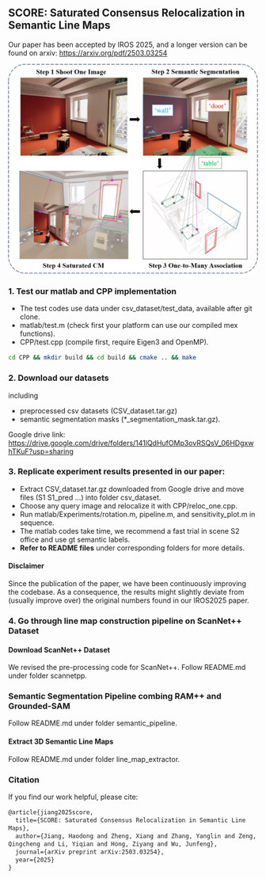 ## SCORE: Saturated Consensus Relocalization in Semantic Line Maps
Our paper has been accepted by IROS 2025, and a longer version can be found on arxiv: 
https://arxiv.org/pdf/2503.03254
<p align="center">
    <img src="images/teaser.png" alt="teaser" width="666">
</p>

### 1. Test our matlab and CPP implementation
- The test codes use data under csv_dataset/test_data, available after git clone.
- matlab/test.m  (check first your platform can use our compiled mex functions).
- CPP/test.cpp   (compile first, require Eigen3 and OpenMP).
``` bash
cd CPP && mkdir build && cd build && cmake .. && make
```

### 2. Download our datasets
including
- preprocessed csv datasets (CSV_dataset.tar.gz)
- semantic segmentation masks (*_segmentation_mask.tar.gz).

Google drive link: https://drive.google.com/drive/folders/141lQdHufOMp3ovRSQsV_06HDgxwhTKuF?usp=sharing


### 3. Replicate experiment results presented in our paper:
- Extract CSV_dataset.tar.gz downloaded from Google drive and move files (S1 S1_pred ...) into folder csv_dataset.
- Choose any query image and relocalize it with CPP/reloc_one.cpp.
- Run matlab/Experiments/rotation.m, pipeline.m, and sensitivity_plot.m in sequence.
- The matlab codes take time, we recommend a fast trial in scene S2 office and use gt semantic labels.
- **Refer to README files** under corresponding folders for more details.

#### Disclaimer
Since the publication of the paper, we have been continuously improving the codebase. As a consequence, the results might
slightly deviate from (usually improve over) the original numbers found in our IROS2025 paper.

### 4. Go through line map construction pipeline on ScanNet++ Dataset
#### Download ScanNet++ Dataset
We revised the pre-processing code for ScanNet++. Follow README.md under folder scannetpp.

### Semantic Segmentation Pipeline combing RAM++ and Grounded-SAM
Follow README.md under folder semantic_pipeline.

#### Extract 3D Semantic Line Maps
Follow README.md under folder line_map_extractor.

### Citation
If you find our work helpful, please cite:
```
@article{jiang2025score,
  title={SCORE: Saturated Consensus Relocalization in Semantic Line Maps},
  author={Jiang, Haodong and Zheng, Xiang and Zhang, Yanglin and Zeng, Qingcheng and Li, Yiqian and Hong, Ziyang and Wu, Junfeng},
  journal={arXiv preprint arXiv:2503.03254},
  year={2025}
}
```
